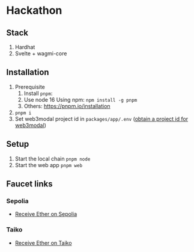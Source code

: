 # Hackathon

## Stack

1. Hardhat
2. Svelte + wagmi-core

## Installation

1. Prerequisite
   1. Install `pnpm`:
   2. Use node 16
   Using npm: `npm install -g pnpm`
   3. Others: <https://pnpm.io/installation>
2. `pnpm i`
3. Set web3modal project id in `packages/app/.env` ([obtain a project id for web3modal](https://cloud.walletconnect.com/sign-in))

## Setup

1. Start the local chain `pnpm node`
2. Start the web app `pnpm web`

## Faucet links

### Sepolia

- [Receive Ether on Sepolia](https://sepolia-faucet.pk910.de/)

### Taiko

- [Receive Ether on Taiko](https://l2faucet.hackathon.taiko.xyz/)